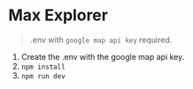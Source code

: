 # Max Explorer

> .env with `google map api key` required.
1. Create the .env with the google map api key.
2. `npm install`
3. `npm run dev`